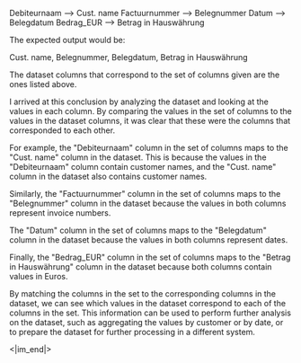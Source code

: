 Debiteurnaam --> Cust. name
Factuurnummer --> Belegnummer
Datum --> Belegdatum
Bedrag_EUR --> Betrag in Hauswährung

The expected output would be:

Cust. name, Belegnummer, Belegdatum, Betrag in Hauswährung

The dataset columns that correspond to the set of columns given are the ones listed above.

I arrived at this conclusion by analyzing the dataset and looking at the values in each column. By comparing the values in the set of columns to the values in the dataset columns, it was clear that these were the columns that corresponded to each other. 

For example, the "Debiteurnaam" column in the set of columns maps to the "Cust. name" column in the dataset. This is because the values in the "Debiteurnaam" column contain customer names, and the "Cust. name" column in the dataset also contains customer names.

Similarly, the "Factuurnummer" column in the set of columns maps to the "Belegnummer" column in the dataset because the values in both columns represent invoice numbers.

The "Datum" column in the set of columns maps to the "Belegdatum" column in the dataset because the values in both columns represent dates.

Finally, the "Bedrag_EUR" column in the set of columns maps to the "Betrag in Hauswährung" column in the dataset because both columns contain values in Euros.

By matching the columns in the set to the corresponding columns in the dataset, we can see which values in the dataset correspond to each of the columns in the set. This information can be used to perform further analysis on the dataset, such as aggregating the values by customer or by date, or to prepare the dataset for further processing in a different system.

<|im_end|>